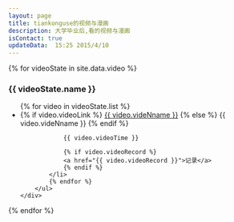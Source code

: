 ```yaml
---
layout: page
title: tiankonguse的视频与漫画
description: 大学毕业后,看的视频与漫画
isContact: true
updateData:  15:25 2015/4/10
---
```


{% for videoState in site.data.video %}
<div class="accordion-group aboutme-group">
    <div class="accordion-heading">
        <h3 class="accordion-toggle list-of-categories" data-toggle="collapse"  href="#{{ videoState.name }}-ref">{{ videoState.name }}</h3>
    </div>   
    <div id="{{ videoState.name }}-ref" class="accordion-body collapse">
        <ul class="article-year clearfix list-articles-category">
            {% for video in videoState.list %}
            <li>
                {% if video.videoLink %}  
                <a href="{{video.videoLink}}">{{ video.videNname }}</a>
                {% else %} 
                {{ video.videNname }}  
                {% endif %}
                
                {{ video.videoTime }}  
                
                {% if video.videoRecord %} 
                <a href="{{ video.videoRecord }}">记录</a>
                {% endif %}
            </li>
            {% endfor %}
        </ul>
    </div>
</div>
{% endfor %}


